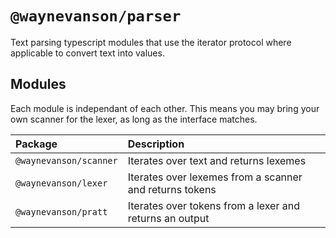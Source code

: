 # `@waynevanson/parser`

Text parsing typescript modules that use the iterator protocol where applicable to convert text into values.

## Modules

Each module is independant of each other. This means you may bring your own scanner for the lexer, as long as the interface matches.

| Package                | Description                                             |
| :--------------------- | :------------------------------------------------------ |
| `@waynevanson/scanner` | Iterates over text and returns lexemes                  |
| `@waynevanson/lexer`   | Iterates over lexemes from a scanner and returns tokens |
| `@waynevanson/pratt`   | Iterates over tokens from a lexer and returns an output |

